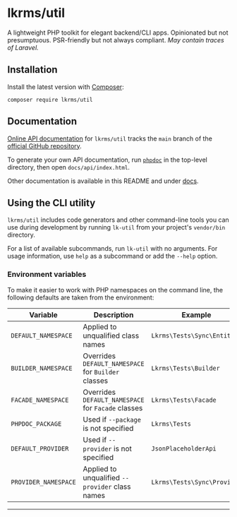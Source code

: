 # lkrms/util

A lightweight PHP toolkit for elegant backend/CLI apps. Opinionated but not
presumptuous. PSR-friendly but not always compliant. *May contain traces of
Laravel.*

## Installation

Install the latest version with [Composer](https://getcomposer.org/):

```shell
composer require lkrms/util
```

## Documentation

[Online API documentation][api-docs] for `lkrms/util` tracks the `main` branch
of the [official GitHub repository][repo].

To generate your own API documentation, run [`phpdoc`][phpdoc] in the top-level
directory, then open `docs/api/index.html`.

Other documentation is available in this README and under [docs][docs].

## Using the CLI utility

`lkrms/util` includes code generators and other command-line tools you can use
during development by running `lk-util` from your project's `vendor/bin`
directory.

For a list of available subcommands, run `lk-util` with no arguments. For usage
information, use `help` as a subcommand or add the `--help` option.

### Environment variables

To make it easier to work with PHP namespaces on the command line, the following
defaults are taken from the environment:

| Variable             | Description                                         | Example                     |
| -------------------- | --------------------------------------------------- | --------------------------- |
| `DEFAULT_NAMESPACE`  | Applied to unqualified class names                  | `Lkrms\Tests\Sync\Entity`   |
| `BUILDER_NAMESPACE`  | Overrides `DEFAULT_NAMESPACE` for `Builder` classes | `Lkrms\Tests\Builder`       |
| `FACADE_NAMESPACE`   | Overrides `DEFAULT_NAMESPACE` for `Facade` classes  | `Lkrms\Tests\Facade`        |
| `PHPDOC_PACKAGE`     | Used if `--package` is not specified                | `Lkrms\Tests`               |
| `DEFAULT_PROVIDER`   | Used if `--provider` is not specified               | `JsonPlaceholderApi`        |
| `PROVIDER_NAMESPACE` | Applied to unqualified `--provider` class names     | `Lkrms\Tests\Sync\Provider` |


---

[api-docs]: https://lkrms.github.io/php-util/
[docs]: docs/
[phpdoc]: https://phpdoc.org/
[repo]: https://github.com/lkrms/php-util


